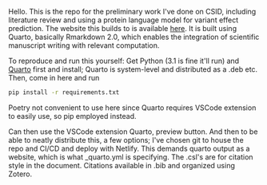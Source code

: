 Hello. This is the repo for the preliminary work I've done on CSID, including literature review and using a protein language model for variant effect prediction. The website this builds to is available [here](https://csidgrantproposal.netlify.app/grant.html). It is built using Quarto, basically Rmarkdown 2.0, which enables the integration of scientific manuscript writing with relevant computation.


To reproduce and run this yourself:
Get Python (3.1 is fine it'll run) and [Quarto](https://quarto.org/) first and install; Quarto is system-level and distributed as a .deb etc. Then, come in here and run 

```bash
pip install -r requirements.txt
```
Poetry not convenient to use here since Quarto requires VSCode extension to easily use, so pip employed instead.


Can then use the VSCode extension Quarto, preview button. And then to be able to neatly distribute this, a few options; I've chosen git to house the repo and CI/CD and deploy with Netlify. This demands quarto output as a website, which is what _quarto.yml is specifying. The .csl's are for citation style in the document. Citations available in .bib and organized using Zotero.


